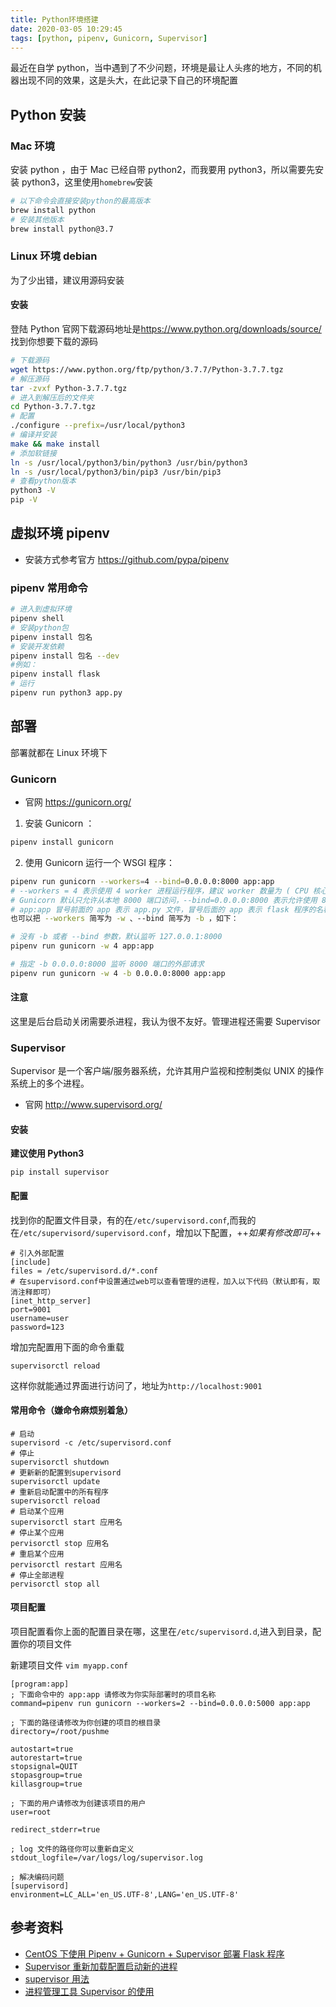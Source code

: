 ```yaml
---
title: Python环境搭建
date: 2020-03-05 10:29:45
tags: [python, pipenv, Gunicorn, Supervisor]
---
```


最近在自学 python，当中遇到了不少问题，环境是最让人头疼的地方，不同的机器出现不同的效果，这是头大，在此记录下自己的环境配置

<!-- more -->

## Python 安装

### Mac 环境

安装 python ，由于 Mac 已经自带 python2，而我要用 python3，所以需要先安装 python3，这里使用`homebrew`安装

```bash
# 以下命令会直接安装python的最高版本
brew install python
# 安装其他版本
brew install python@3.7
```

### Linux 环境 debian

为了少出错，建议用源码安装

#### 安装

登陆 Python 官网下载源码地址是<https://www.python.org/downloads/source/>
找到你想要下载的源码

```bash
# 下载源码
wget https://www.python.org/ftp/python/3.7.7/Python-3.7.7.tgz
# 解压源码
tar -zvxf Python-3.7.7.tgz
# 进入到解压后的文件夹
cd Python-3.7.7.tgz
# 配置
./configure --prefix=/usr/local/python3
# 编译并安装
make && make install
# 添加软链接
ln -s /usr/local/python3/bin/python3 /usr/bin/python3
ln -s /usr/local/python3/bin/pip3 /usr/bin/pip3
# 查看python版本
python3 -V
pip -V
```

## 虚拟环境 pipenv

- 安装方式参考官方 <https://github.com/pypa/pipenv>

### pipenv 常用命令

```bash
# 进入到虚拟环境
pipenv shell
# 安装python包
pipenv install 包名
# 安装开发依赖
pipenv install 包名 --dev
#例如：
pipenv install flask
# 运行
pipenv run python3 app.py
```

## 部署

部署就都在 Linux 环境下

### Gunicorn

- 官网 <https://gunicorn.org/>

1. 安装 Gunicorn ：

```bash
pipenv install gunicorn
```

2. 使用 Gunicorn 运行一个 WSGI 程序：

```bash
pipenv run gunicorn --workers=4 --bind=0.0.0.0:8000 app:app
# --workers = 4 表示使用 4 worker 进程运行程序，建议 worker 数量为 ( CPU 核心数 × 2 ) + 1
# Gunicorn 默认只允许从本地 8000 端口访问，--bind=0.0.0.0:8000 表示允许使用 8000 端口从外部访问
# app:app 冒号前面的 app 表示 app.py 文件，冒号后面的 app 表示 flask 程序的名称
也可以把 --workers 简写为 -w 、--bind 简写为 -b ，如下：

# 没有 -b 或者 --bind 参数，默认监听 127.0.0.1:8000
pipenv run gunicorn -w 4 app:app

# 指定 -b 0.0.0.0:8000 监听 8000 端口的外部请求
pipenv run gunicorn -w 4 -b 0.0.0.0:8000 app:app
```

#### 注意

这里是后台启动关闭需要杀进程，我认为很不友好。管理进程还需要 Supervisor

### Supervisor

Supervisor 是一个客户端/服务器系统，允许其用户监视和控制类似 UNIX 的操作系统上的多个进程。

- 官网 <http://www.supervisord.org/>

#### 安装

**建议使用 Python3**

```
pip install supervisor
```

#### 配置

找到你的配置文件目录，有的在`/etc/supervisord.conf`,而我的在`/etc/supervisord/supervisord.conf`，增加以下配置，++_如果有修改即可_++

```
# 引入外部配置
[include]
files = /etc/supervisord.d/*.conf
# 在supervisord.conf中设置通过web可以查看管理的进程，加入以下代码（默认即有，取消注释即可）
[inet_http_server]
port=9001
username=user
password=123
```

增加完配置用下面的命令重载

```
supervisorctl reload
```

这样你就能通过界面进行访问了，地址为`http://localhost:9001`

#### 常用命令（嫌命令麻烦别着急）

```
# 启动
supervisord -c /etc/supervisord.conf
# 停止
supervisorctl shutdown
# 更新新的配置到supervisord
supervisorctl update
# 重新启动配置中的所有程序
supervisorctl reload
# 启动某个应用
supervisorctl start 应用名
# 停止某个应用
pervisorctl stop 应用名
# 重启某个应用
pervisorctl restart 应用名
# 停止全部进程
pervisorctl stop all
```

#### 项目配置

项目配置看你上面的配置目录在哪，这里在`/etc/supervisord.d`,进入到目录，配置你的项目文件

新建项目文件 `vim myapp.conf`

```
[program:app]
; 下面命令中的 app:app 请修改为你实际部署时的项目名称
command=pipenv run gunicorn --workers=2 --bind=0.0.0.0:5000 app:app

; 下面的路径请修改为你创建的项目的根目录
directory=/root/pushme

autostart=true
autorestart=true
stopsignal=QUIT
stopasgroup=true
killasgroup=true

; 下面的用户请修改为创建该项目的用户
user=root

redirect_stderr=true

; log 文件的路径你可以重新自定义
stdout_logfile=/var/logs/log/supervisor.log

; 解决编码问题
[supervisord]
environment=LC_ALL='en_US.UTF-8',LANG='en_US.UTF-8'
```

## 参考资料

- [CentOS 下使用 Pipenv + Gunicorn + Supervisor 部署 Flask 程序](https://segmentfault.com/a/1190000018104547#item-7)
- [Supervisor 重新加载配置启动新的进程](https://blog.csdn.net/shudaqi2010/article/details/51153961)
- [supervisor 用法](https://www.jianshu.com/p/535c22ea6e28)
- [进程管理工具 Supervisor 的使用](http://blog.cheyo.net/1.html)
